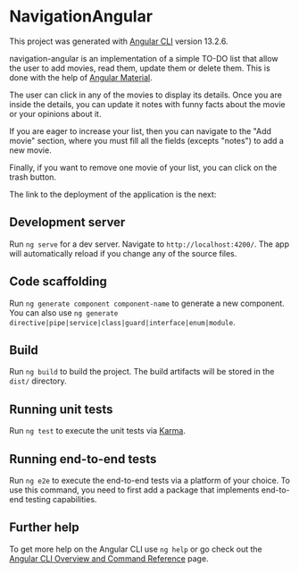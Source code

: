 # NavigationAngular

This project was generated with [Angular CLI](https://github.com/angular/angular-cli) version 13.2.6.

navigation-angular is an implementation of a simple TO-DO list that allow the user to add movies, read them, update them or delete them. This is done with the help of [Angular Material](https://material.angular.io).

The user can click in any of the movies to display its details. Once you are inside the details, you can update it notes with funny facts about the movie or your opinions about it.

If you are eager to increase your list, then you can navigate to the "Add movie" section, where you must fill all the fields (excepts "notes") to add a new movie.

Finally, if you want to remove one movie of your list, you can click on the trash button.

The link to the deployment of the application is the next:

## Development server

Run `ng serve` for a dev server. Navigate to `http://localhost:4200/`. The app will automatically reload if you change any of the source files.

## Code scaffolding

Run `ng generate component component-name` to generate a new component. You can also use `ng generate directive|pipe|service|class|guard|interface|enum|module`.

## Build

Run `ng build` to build the project. The build artifacts will be stored in the `dist/` directory.

## Running unit tests

Run `ng test` to execute the unit tests via [Karma](https://karma-runner.github.io).

## Running end-to-end tests

Run `ng e2e` to execute the end-to-end tests via a platform of your choice. To use this command, you need to first add a package that implements end-to-end testing capabilities.

## Further help

To get more help on the Angular CLI use `ng help` or go check out the [Angular CLI Overview and Command Reference](https://angular.io/cli) page.
